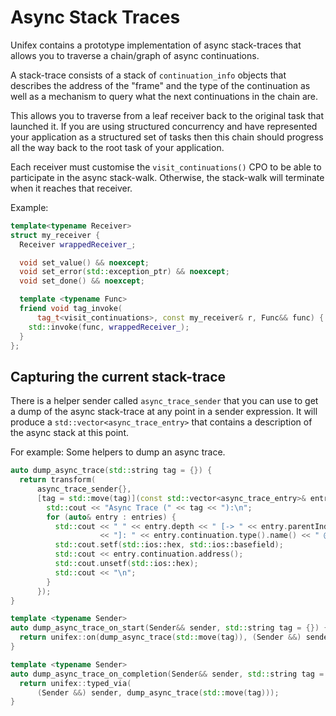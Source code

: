 # Async Stack Traces

Unifex contains a prototype implementation of async stack-traces that
allows you to traverse a chain/graph of async continuations.

A stack-trace consists of a stack of `continuation_info` objects that
describes the address of the "frame" and the type of the continuation
as well as a mechanism to query what the next continuations in the chain are.

This allows you to traverse from a leaf receiver back to the original task
that launched it. If you are using structured concurrency and have represented
your application as a structured set of tasks then this chain should progress
all the way back to the root task of your application.

Each receiver must customise the `visit_continuations()` CPO to be able to
participate in the async stack-walk. Otherwise, the stack-walk will terminate
when it reaches that receiver.

Example:
```c++
template<typename Receiver>
struct my_receiver {
  Receiver wrappedReceiver_;

  void set_value() && noexcept;
  void set_error(std::exception_ptr) && noexcept;
  void set_done() && noexcept;

  template <typename Func>
  friend void tag_invoke(
      tag_t<visit_continuations>, const my_receiver& r, Func&& func) {
    std::invoke(func, wrappedReceiver_);
  }
};
```

## Capturing the current stack-trace

There is a helper sender called `async_trace_sender` that you can use to
get a dump of the async stack-trace at any point in a sender expression.
It will produce a `std::vector<async_trace_entry>` that contains a description
of the async stack at this point.

For example: Some helpers to dump an async trace.
```c++
auto dump_async_trace(std::string tag = {}) {
  return transform(
      async_trace_sender{},
      [tag = std::move(tag)](const std::vector<async_trace_entry>& entries) {
        std::cout << "Async Trace (" << tag << "):\n";
        for (auto& entry : entries) {
          std::cout << " " << entry.depth << " [-> " << entry.parentIndex
                    << "]: " << entry.continuation.type().name() << " @ 0x";
          std::cout.setf(std::ios::hex, std::ios::basefield);
          std::cout << entry.continuation.address();
          std::cout.unsetf(std::ios::hex);
          std::cout << "\n";
        }
      });
}

template <typename Sender>
auto dump_async_trace_on_start(Sender&& sender, std::string tag = {}) {
  return unifex::on(dump_async_trace(std::move(tag)), (Sender &&) sender);
}

template <typename Sender>
auto dump_async_trace_on_completion(Sender&& sender, std::string tag = {}) {
  return unifex::typed_via(
      (Sender &&) sender, dump_async_trace(std::move(tag)));
}
```

